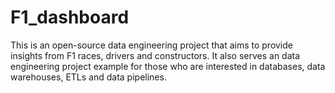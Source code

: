 # F1_dashboard
This is an open-source data engineering project that aims to provide insights from F1 races, drivers and constructors. It also serves an data engineering project example for those who are interested in databases, data warehouses, ETLs and data pipelines.
